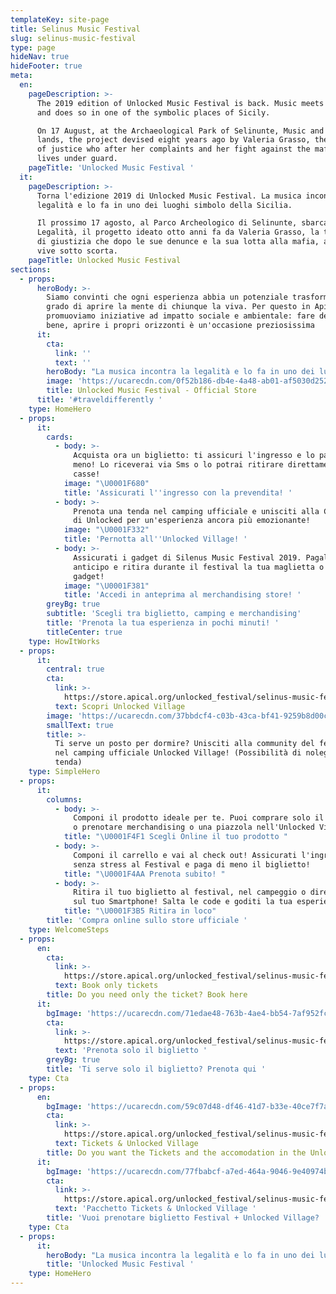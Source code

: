 ```yaml
---
templateKey: site-page
title: Selinus Music Festival
slug: selinus-music-festival
type: page
hideNav: true
hideFooter: true
meta:
  en:
    pageDescription: >-
      The 2019 edition of Unlocked Music Festival is back. Music meets legality
      and does so in one of the symbolic places of Sicily.

      On 17 August, at the Archaeological Park of Selinunte, Music and Legality
      lands, the project devised eight years ago by Valeria Grasso, the witness
      of justice who after her complaints and her fight against the mafia, today
      lives under guard.
    pageTitle: 'Unlocked Music Festival '
  it:
    pageDescription: >-
      Torna l'edizione 2019 di Unlocked Music Festival. La musica incontra la
      legalità e lo fa in uno dei luoghi simbolo della Sicilia.

      Il prossimo 17 agosto, al Parco Archeologico di Selinunte, sbarca Musica e
      Legalità, il progetto ideato otto anni fa da Valeria Grasso, la testimone
      di giustizia che dopo le sue denunce e la sua lotta alla mafia, ad oggi
      vive sotto scorta. 
    pageTitle: Unlocked Music Festival
sections:
  - props:
      heroBody: >-
        Siamo convinti che ogni esperienza abbia un potenziale trasformativo in
        grado di aprire la mente di chiunque la viva. Per questo in Apical
        promuoviamo iniziative ad impatto sociale e ambientale: fare del bene fa
        bene, aprire i propri orizzonti è un'occasione preziosissima
      it:
        cta:
          link: ''
          text: ''
        heroBody: "La musica incontra la legalità e lo fa in uno dei luoghi simbolo della Sicilia.\r\nIl 17 agosto, al Parco Archeologico di Selinunte, sbarca Musica e Legalità: special guest CARL COX "
        image: 'https://ucarecdn.com/0f52b186-db4e-4a48-ab01-af5030d25221/'
        title: Unlocked Music Festival - Official Store
      title: '#traveldifferently '
    type: HomeHero
  - props:
      it:
        cards:
          - body: >-
              Acquista ora un biglietto: ti assicuri l'ingresso e lo paghi di
              meno! Lo riceverai via Sms o lo potrai ritirare direttamente alle
              casse! 
            image: "\U0001F680"
            title: 'Assicurati l''ingresso con la prevendita! '
          - body: >-
              Prenota una tenda nel camping ufficiale e unisciti alla Community
              di Unlocked per un'esperienza ancora più emozionante! 
            image: "\U0001F332"
            title: 'Pernotta all''Unlocked Village! '
          - body: >-
              Assicurati i gadget di Silenus Music Festival 2019. Pagali in
              anticipo e ritira durante il festival la tua maglietta o il tuo
              gadget! 
            image: "\U0001F381"
            title: 'Accedi in anteprima al merchandising store! '
        greyBg: true
        subtitle: 'Scegli tra biglietto, camping e merchandising'
        title: 'Prenota la tua esperienza in pochi minuti! '
        titleCenter: true
    type: HowItWorks
  - props:
      it:
        central: true
        cta:
          link: >-
            https://store.apical.org/unlocked_festival/selinus-music-festival.html
          text: Scopri Unlocked Village
        image: 'https://ucarecdn.com/37bbdcf4-c03b-43ca-bf41-9259b8d00c7b/'
        smallText: true
        title: >-
          Ti serve un posto per dormire? Unisciti alla community del festival
          nel camping ufficiale Unlocked Village! (Possibilità di noleggio
          tenda) 
    type: SimpleHero
  - props:
      it:
        columns:
          - body: >-
              Componi il prodotto ideale per te. Puoi comprare solo il biglietto
              o prenotare merchandising o una piazzola nell'Unlocked Village
            title: "\U0001F4F1 Scegli Online il tuo prodotto "
          - body: >-
              Componi il carrello e vai al check out! Assicurati l'ingresso
              senza stress al Festival e paga di meno il biglietto! 
            title: "\U0001F4AA Prenota subito! "
          - body: >-
              Ritira il tuo biglietto al festival, nel campeggio o direttamente
              sul tuo Smartphone! Salta le code e goditi la tua esperienza! 
            title: "\U0001F3B5 Ritira in loco"
        title: 'Compra online sullo store ufficiale '
    type: WelcomeSteps
  - props:
      en:
        cta:
          link: >-
            https://store.apical.org/unlocked_festival/selinus-music-festival-ticket.html 
          text: Book only tickets
        title: Do you need only the ticket? Book here
      it:
        bgImage: 'https://ucarecdn.com/71edae48-763b-4ae4-bb54-7af952fcbbf8/'
        cta:
          link: >-
            https://store.apical.org/unlocked_festival/selinus-music-festival-ticket.html
          text: 'Prenota solo il biglietto '
        greyBg: true
        title: 'Ti serve solo il biglietto? Prenota qui '
    type: Cta
  - props:
      en:
        bgImage: 'https://ucarecdn.com/59c07d48-df46-41d7-b33e-40ce7f7a9a3b/'
        cta:
          link: >-
            https://store.apical.org/unlocked_festival/selinus-music-festival.html
          text: Tickets & Unlocked Village
        title: Do you want the Tickets and the accomodation in the Unlocked Village?
      it:
        bgImage: 'https://ucarecdn.com/77fbabcf-a7ed-464a-9046-9e40974b4a65/'
        cta:
          link: >-
            https://store.apical.org/unlocked_festival/selinus-music-festival.html
          text: 'Pacchetto Tickets & Unlocked Village '
        title: 'Vuoi prenotare biglietto Festival + Unlocked Village? '
    type: Cta
  - props:
      it:
        heroBody: "La musica incontra la legalità e lo fa in uno dei luoghi simbolo della Sicilia.\r\nIl prossimo 17 agosto, al Parco Archeologico di Selinunte, sbarca Musica e Legalità, il progetto ideato otto anni fa da Valeria Grasso, la testimone di giustizia che dopo le sue denunce e la sua lotta alla mafia, ad oggi vive sotto scorta. Dopo l’edizione palermitana che ha visto 15.000 giovani affollare il Velodromo dedicato al giudice Paolo Borsellino, il nuovo appuntamento sarà ospitato all’interno del parco archeologico più grande d’Europa, nel Comune di Castelvetrano.\r\n\r\nUna scelta non casuale perché quel lembo di terra è storicamente considerato roccaforte del boss latitante Matteo Messina Denaro. Così proprio dal palco di #SELINUSMUSICFESTIVAL, che vede la palermitana Unlocked alla direzione artistica, la tematica vede ancora una volta i giovani al centro di tutto. Giovani che lottano contro le dipendenze, ragazzi contro ogni tipo di mafia, in attesa di lanciare la proposta per la riqualificazione sociale dei beni confiscati promossa dal Ministero della Salute. In collaborazione con ReCord Eventi e con il supporto di ADP Management.\r\n\r\nSul palco si alterneranno band italiane, performance di artisti siciliani e internazionali e la star CARL COX, il primo dj al mondo ad aver suonato nella cornice del celebre sito neolitico di Stonehenge (UK). L’artista numero uno della musica elettronica è stato anche il protagonista di un party che ha fatto il giro dei cinque continenti, compreso lo Château de Chambord, il castello più grande della Loira e patrimonio dell’Unesco.\r\n\r\nUn’occasione per riscoprire il sito di origini greche più ampio e imponente d’Europa. L’idea di portare Musica & Legalità nel luogo simbolo della Grecia “siciliana” nasce con l’ex direttore del parco archeologico di Selinunte Enrico Caruso - oggi direttore del parco archeologico di Lilibeo - e prosegue grazie all’impegno del neo-nominato Bernardo Agrò. Vi aspetta un evento che farà felici i siciliani e i tantissimi turisti che affolleranno l'Isola, ma soprattutto sarà un'occasione per riscoprire il parco archeologico di Selinunte, il sito di origini greche più ampio e imponente d'Europa. Un luogo unico, dove il tempo è sospeso, immerso in un’altra dimensione: la Grecia “siciliana\" trova qui uno dei più alti e grandiosi esempi di integrazione tra urbanistica, architettura e paesaggio dell’intero Mediterraneo. Un presente giunto da lontano, dove ogni elemento che compone questo intricato sistema di strade, case, templi, mura, porto e mare, lascerà il ricordo di un’infinita emozione.\r\n\r\n• ARTIST •\r\n\r\n• Carl Cox\r\n• Nic Fanciulli\r\n• Junge Junge\r\n• Fabrizio De Santis\r\n\r\nand many more...\r\n\r\n\U0001F354 FOOD, DRINK & RELAX ZONE \U0001F379\r\nPowered by:\r\nTBD\r\n\r\nUna vasta area food, drink & relax zone, insieme a marchi prestigiosi che renderanno la vostra giornata indimenticabile. Una vera e propria cittadella del divertimento dove, attraverso il nuovo e fantastico sistema di Change/Token, potrete godervi sole e musica nel pomeriggio, cenare aspettando i vostri artisti preferiti e godere delle rinfrescanti bevande durante tutta la durata del concerto.\r\n\r\n♫ SHOW\r\nSUPER SOUND SYSTEM, SPECTACULAR VIDEO, LIGHTS, EFFECTS SHOW"
        title: 'Unlocked Music Festival '
    type: HomeHero
---
```


